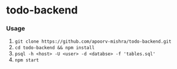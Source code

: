 # todo-backend

### Usage
1. `git clone https://github.com/apoorv-mishra/todo-backend.git`
2. `cd todo-backend && npm install`
3. `psql -h <host> -U <user> -d <databse> -f 'tables.sql'`
4. `npm start`

